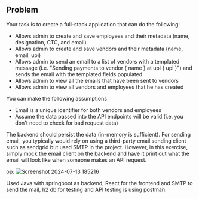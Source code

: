 
## Problem

Your task is to create a full-stack application that can do the following:

- Allows admin to create and save employees and their metadata (name, designation, CTC, and email)
- Allows admin to create and save vendors and their metadata (name, email, upi)
- Allows admin to send an email to a list of vendors with a templated message (i.e. "Sending payments to vendor { name } at upi { upi }") and sends the email with the templated fields populated
- Allows admin to view all the emails that have been sent to vendors
- Allows admin to view all vendors and employees that he has created

You can make the following assumptions

- Email is a unique identifier for both vendors and employees
- Assume the data passed into the API endpoints will be valid (i.e. you don't need to check for bad request data)

The backend should persist the data (in-memory is sufficient). For sending email, you typically would rely on using a third-party email sending client such as sendgrid but used SMTP in the project. However, in this exercise, simply mock the email client on the backend and have it print out what the email will look like when someone makes an API request.

op:
![Screenshot 2024-07-13 185216](https://github.com/user-attachments/assets/71502239-ab85-462c-b71f-eec444a9dcc2)

Used Java with springboot as backend, React for the frontend and SMTP to send the mail, h2 db for testing and API testing is using postman.


